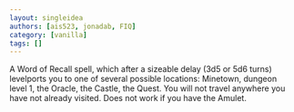 ```yaml
---
layout: singleidea
authors: [ais523, jonadab, FIQ]
category: [vanilla]
tags: []
---
```

A Word of Recall spell, which after a sizeable delay (3d5 or 5d6 turns) levelports you to one of several possible locations: Minetown, dungeon level 1, the Oracle, the Castle, the Quest. You will not travel anywhere you have not already visited. Does not work if you have the Amulet.
